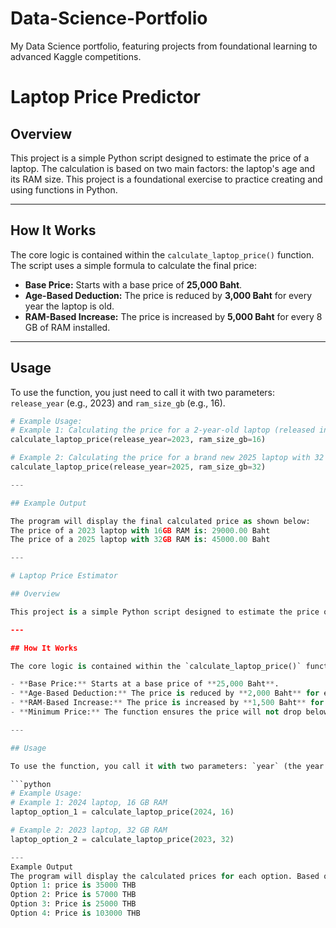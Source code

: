 # Data-Science-Portfolio
My Data Science portfolio, featuring projects from foundational learning to advanced Kaggle competitions.
# Laptop Price Predictor

## Overview

This project is a simple Python script designed to estimate the price of a laptop. The calculation is based on two main factors: the laptop's age and its RAM size. This project is a foundational exercise to practice creating and using functions in Python.

---

## How It Works

The core logic is contained within the `calculate_laptop_price()` function. The script uses a simple formula to calculate the final price:

- **Base Price:** Starts with a base price of **25,000 Baht**.
- **Age-Based Deduction:** The price is reduced by **3,000 Baht** for every year the laptop is old.
- **RAM-Based Increase:** The price is increased by **5,000 Baht** for every 8 GB of RAM installed.

---

## Usage

To use the function, you just need to call it with two parameters: `release_year` (e.g., 2023) and `ram_size_gb` (e.g., 16).

```python
# Example Usage:
# Example 1: Calculating the price for a 2-year-old laptop (released in 2023) with 16 GB of RAM.
calculate_laptop_price(release_year=2023, ram_size_gb=16)

# Example 2: Calculating the price for a brand new 2025 laptop with 32 GB of RAM.
calculate_laptop_price(release_year=2025, ram_size_gb=32)

---

## Example Output

The program will display the final calculated price as shown below:
The price of a 2023 laptop with 16GB RAM is: 29000.00 Baht
The price of a 2025 laptop with 32GB RAM is: 45000.00 Baht

---

# Laptop Price Estimator

## Overview

This project is a simple Python script designed to estimate the price of a laptop. Unlike the previous version, this model uses a slightly different formula to calculate the final price based on the laptop's age and RAM size. It is a great exercise for practicing functions and conditional logic in Python.

---

## How It Works

The core logic is contained within the `calculate_laptop_price()` function. The script uses a formula with these factors:

- **Base Price:** Starts at a base price of **25,000 Baht**.
- **Age-Based Deduction:** The price is reduced by **2,000 Baht** for every year the laptop is old.
- **RAM-Based Increase:** The price is increased by **1,500 Baht** for every 8 GB of RAM installed above the base of 8 GB.
- **Minimum Price:** The function ensures the price will not drop below **10,000 Baht**, even for very old laptops.

---

## Usage

To use the function, you call it with two parameters: `year` (the year the laptop was released, e.g., 2024) and `ram_gb` (the size of the RAM in GB, e.g., 16).

```python
# Example Usage:
# Example 1: 2024 laptop, 16 GB RAM
laptop_option_1 = calculate_laptop_price(2024, 16)

# Example 2: 2023 laptop, 32 GB RAM
laptop_option_2 = calculate_laptop_price(2023, 32)

---
Example Output
The program will display the calculated prices for each option. Based on the code you provided, the output will be as follows:
Option 1: price is 35000 THB
Option 2: Price is 57000 THB
Option 3: Price is 25000 THB
Option 4: Price is 103000 THB
